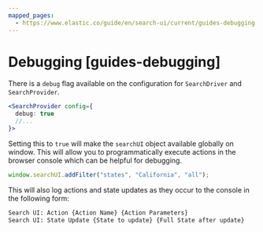 ```yaml
---
mapped_pages:
  - https://www.elastic.co/guide/en/search-ui/current/guides-debugging.html
---
```


# Debugging [guides-debugging]

There is a `debug` flag available on the configuration for `SearchDriver` and `SearchProvider`.

```jsx
<SearchProvider config={
  debug: true
  //...
}>
```

Setting this to `true` will make the `searchUI` object available globally on window. This will allow you to programmatically execute actions in the browser console which can be helpful for debugging.

```js
window.searchUI.addFilter("states", "California", "all");
```

This will also log actions and state updates as they occur to the console in the following form:

```txt
Search UI: Action {Action Name} {Action Parameters}
Search UI: State Update {State to update} {Full State after update}
```
